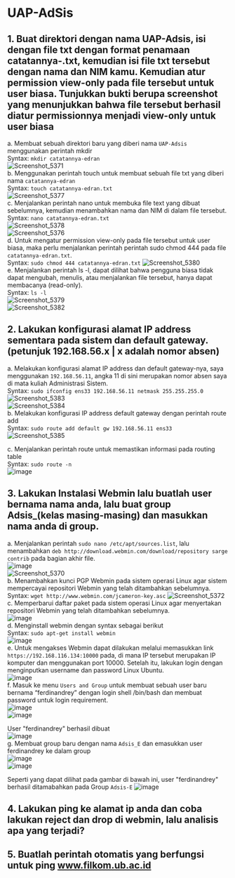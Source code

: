 # UAP-AdSis

## 1. Buat direktori dengan nama UAP-Adsis, isi dengan file txt dengan format penamaan catatannya-<nama kamu>.txt, kemudian isi file txt tersebut dengan nama dan NIM kamu. Kemudian atur permission view-only pada file tersebut untuk user biasa. Tunjukkan bukti berupa screenshot yang menunjukkan bahwa file tersebut berhasil diatur permissionnya menjadi view-only untuk user biasa

a. Membuat sebuah direktori baru yang diberi nama `UAP-Adsis` menggunakan perintah mkdir      
   Syntax: `mkdir catatannya-edran`     
   ![Screenshot_5371](https://github.com/Edran32/UAP-AdSis/assets/50135710/0240e11c-4a4b-4758-95e2-46433b8a8500)              
b. Menggunakan perintah touch untuk membuat sebuah file txt yang diberi nama `catatannya-edran`      
   Syntax: `touch catatannya-edran.txt`     
   ![Screenshot_5377](https://github.com/Edran32/UAP-AdSis/assets/50135710/ded9e0e8-4884-4507-99fa-7abaaa8a6e82)                 
c. Menjalankan perintah nano untuk membuka file text yang dibuat sebelumnya, kemudian menambahkan nama dan NIM di dalam file tersebut.      
   Syntax: `nano catatannya-edran.txt`     
   ![Screenshot_5378](https://github.com/Edran32/UAP-AdSis/assets/50135710/9d594082-4b87-4e26-9da1-59eda16433c5)                 
   ![Screenshot_5376](https://github.com/Edran32/UAP-AdSis/assets/50135710/8a88e4c8-e727-4213-9fb1-172e0a925459)          
d. Untuk mengatur permission view-only pada file tersebut untuk user biasa, maka perlu menjalankan perintah perintah sudo chmod 444 pada file `catatannya-edran.txt`.     
   Syntax: `sudo chmod 444 catatannya-edran.txt`
   ![Screenshot_5380](https://github.com/Edran32/UAP-AdSis/assets/50135710/8cc838b7-7329-475a-bf6a-54a50dc1d8cf)      
e. Menjalankan perintah ls -l, dapat dilihat bahwa pengguna biasa tidak dapat mengubah, menulis, atau menjalankan file tersebut, hanya dapat membacanya (read-only).     
   Syntax: `ls -l`     
   ![Screenshot_5379](https://github.com/Edran32/UAP-AdSis/assets/50135710/1a84e8c2-05a5-44af-a4e3-014867b03cb2)      
   ![Screenshot_5382](https://github.com/Edran32/UAP-AdSis/assets/50135710/bcc461a6-30ea-475c-9312-ea3e5426e9e8)     
  

## 2. Lakukan konfigurasi alamat IP address sementara pada sistem dan default gateway. (petunjuk 192.168.56.x | x adalah nomor absen)

a. Melakukan konfigurasi alamat IP address dan default gateway-nya, saya menggunakan `192.168.56.11`, angka 11 di sini merupakan nomor absen saya di mata kuliah Administrasi Sistem.      
   Syntax: `sudo ifconfig ens33 192.168.56.11 netmask 255.255.255.0`       
   ![Screenshot_5383](https://github.com/Edran32/UAP-AdSis/assets/50135710/7cab568a-5d64-45ef-b402-58ab6a6d8d85)     
   ![Screenshot_5384](https://github.com/Edran32/UAP-AdSis/assets/50135710/1dbc22e6-e890-4477-a9f4-46c2d45c986c)       
b. Melakukan konfigurasi IP address default gateway dengan perintah route add      
   Syntax: `sudo route add default gw 192.168.56.11 ens33`        
   ![Screenshot_5385](https://github.com/Edran32/UAP-AdSis/assets/50135710/becba3b3-149e-49c1-a39f-47ce68aa2e70)            

c. Menjalankan perintah route untuk memastikan informasi pada routing table      
   Syntax: `sudo route -n`     
   ![image](https://github.com/Edran32/UAP-AdSis/assets/50135710/46bac9a5-04d0-4d6d-bbed-d7803322dfaf)           

## 3. Lakukan Instalasi Webmin lalu buatlah user bernama nama anda, lalu buat group Adsis_(kelas masing-masing) dan masukkan nama anda di group.  
a. Menjalankan perintah `sudo nano /etc/apt/sources.list`, lalu menambahkan `deb http://download.webmin.com/download/repository sarge contrib` pada bagian akhir file.    
   ![image](https://github.com/Edran32/UAP-AdSis/assets/50135710/21b67b18-c6a5-4007-b9b1-460634a49065)       
   ![Screenshot_5370](https://github.com/Edran32/UAP-AdSis/assets/50135710/9a27a5a5-bab7-494d-8b5c-1a7647f50de3)    
b. Menambahkan kunci PGP Webmin pada sistem operasi Linux agar sistem mempercayai repositori Webmin yang telah ditambahkan sebelumnya.     
   Syntax: `wget http://www.webmin.com/jcameron-key.asc`
   ![Screenshot_5372](https://github.com/Edran32/UAP-AdSis/assets/50135710/b484ec2a-c3b0-4d81-a2a0-eb67b6a69334)   
c. Memperbarui daftar paket pada sistem operasi Linux agar menyertakan repositori Webmin yang telah ditambahkan sebelumnya.     
   ![image](https://github.com/Edran32/UAP-AdSis/assets/50135710/a5de4631-780f-4598-8ca6-d41dbeafb5e3)      
d. Menginstall webmin dengan syntax sebagai berikut   
   Syntax: `sudo apt-get install webmin`  
   ![image](https://github.com/Edran32/UAP-AdSis/assets/50135710/f05f31dd-8f1c-4f3c-bf76-d25f9972505c)   
e. Untuk mengakses Webmin dapat dilakukan melalui memasukkan link `https://192.168.116.134:10000` pada, di mana IP tersebut merupakan IP komputer dan menggunakan port 10000. Setelah itu, lakukan login dengan menginputkan username dan password Linux Ubuntu.        
   ![image](https://github.com/Edran32/UAP-AdSis/assets/50135710/d04463ae-329d-4762-ba87-5b44de7e6ca3)    
f. Masuk ke menu `Users and Group` untuk membuat sebuah user baru bernama “ferdinandrey” dengan login shell /bin/bash dan membuat password untuk login requirement.      
   ![image](https://github.com/Edran32/UAP-AdSis/assets/50135710/e3353833-5616-41fa-ac65-8f0ebe279bea)     
   ![image](https://github.com/Edran32/UAP-AdSis/assets/50135710/09af4b04-3383-456c-896a-4bb6a1de7d71)   
   
   User "ferdinandrey" berhasil dibuat     
   ![image](https://github.com/Edran32/UAP-AdSis/assets/50135710/78f2a563-1d97-4cb8-8f26-85206b37c2c7)    
g. Membuat group baru dengan nama `Adsis_E` dan emasukkan user ferdinandrey ke dalam group   
   ![image](https://github.com/Edran32/UAP-AdSis/assets/50135710/e6e315a9-4efb-4311-ab16-8ad95762fe03)    
   ![image](https://github.com/Edran32/UAP-AdSis/assets/50135710/4f15b5b0-f721-490b-91d0-3b5739bf1979)    

   Seperti yang dapat dilihat pada gambar di bawah ini, user "ferdinandrey" berhasil ditamabahkan pada Group `Adsis-E`
   ![image](https://github.com/Edran32/UAP-AdSis/assets/50135710/7da17d2a-01c0-4b6e-90ac-d331e48e1be8)
  
## 4. Lakukan ping ke alamat ip anda dan coba lakukan reject dan drop di webmin, lalu analisis apa yang terjadi?
  
## 5. Buatlah perintah otomatis yang berfungsi untuk ping www.filkom.ub.ac.id
